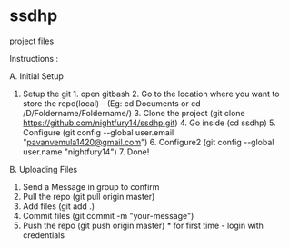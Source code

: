 # ssdhp
project files


Instructions :

A. Initial Setup

  1. Setup the git 
    1. open gitbash
    2. Go to the location where you want to store the repo(local) - (Eg: cd Documents or cd /D/Foldername/Foldername/)
    3. Clone the project (git clone https://github.com/nightfury14/ssdhp.git)
    4. Go inside (cd ssdhp)
    5. Configure (git config --global user.email "pavanvemula1420@gmail.com")
    6. Configure2 (git config --global user.name "nightfury14")
    7. Done!
 
B. Uploading Files

  1. Send a Message in group to confirm
  2. Pull the repo (git pull origin master)
  3. Add files (git add .)
  4. Commit files (git commit -m "your-message")
  5. Push the repo (git push origin master) * for first time - login with credentials
 
